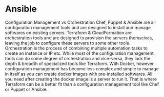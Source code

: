 # Ansible

Configuration Management vs Orchestration
Chef, Puppet & Ansible are all configuration management tools and are designed to install and manage softwares on existing servers. Terraform & CloudFormation are orchestration tools and are designed to provision the servers themselves, leaving the job to configure these servers to some other tools. Orchestration is the process of combining multiple automation tasks to create an instance or IP etc. While most of the configuration management tools can do some degree of orchestration and vice-versa, they lack the depth & breadth of specialized tools like Terraform.
With Docker, however configuration management has become less complex and simple to manage in itself as you can create docker images with pre-installed softwares. All you need after creating the docker image is a server to run it. That is where Terraform can be a better fit than a configuration management tool like Chef or Puppet or Ansible.
